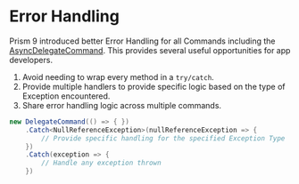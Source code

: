 # Error Handling

Prism 9 introduced better Error Handling for all Commands including the [AsyncDelegateCommand](xref:Commands.AsyncDelegateCommand). This provides several useful opportunities for app developers.

1. Avoid needing to wrap every method in a `try/catch`.
2. Provide multiple handlers to provide specific logic based on the type of Exception encountered.
3. Share error handling logic across multiple commands.

```cs
new DelegateCommand(() => { })
    .Catch<NullReferenceException>(nullReferenceException => {
        // Provide specific handling for the specified Exception Type
    })
    .Catch(exception => {
        // Handle any exception thrown
    })
```
